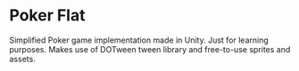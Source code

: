# Poker Flat
Simplified Poker game implementation made in Unity. Just for learning purposes. Makes use of DOTween tween library and free-to-use sprites and assets.

